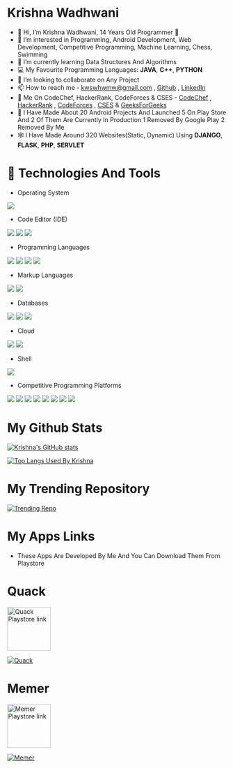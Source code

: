 # Krishna Wadhwani
- 👋 Hi, I’m Krishna Wadhwani, 14 Years Old Programmer 👦️
- 👀 I’m interested in Programming, Android Development, Web Development, Competitive Programming, Machine Learning, Chess, Swimming
- 🌱 I’m currently learning Data Structures And Algorithms
- 💻️ My Favourite Programming Languages: **JAVA**, **C++**, **PYTHON**
- 💞️ I’m looking to collaborate on Any Project
- 📫 How to reach me - kwswhwmw@gmail.com , [Github](https://github.com/KrishnaWadhwani/) , [LinkedIn](https://www.linkedin.com/in/krishna-wadhwani-1063b81ab/)
- 🌟️ Me On CodeChef, HackerRank, CodeForces & CSES - [CodeChef](https://www.codechef.com/users/koolprogammer) , [HackerRank](https://www.hackerrank.com/kwswhwmw) , [CodeForces](https://codeforces.com/profile/koolprogrammer) , [CSES](https://cses.fi/user/63692) & [GeeksForGeeks](https://auth.geeksforgeeks.org/user/kwswhwmw/practice/)
- 📱️ I Have Made About 20 Android Projects And Launched 5 On Play Store And 2 Of Them Are Currently In Production 1 Removed By Google Play 2 Removed By Me
- 🕸️ I Have Made Around 320 Websites(Static, Dynamic) Using **DJANGO**, **FLASK**, **PHP**, **SERVLET**

# 🔌️ Technologies And Tools
- Operating System

![](https://img.shields.io/badge/OS-Linux-informational?style=flat&logo=Linux&logoColor=white&color=f26990)
- Code Editor (IDE)

![](https://img.shields.io/badge/PrimaryEditor-VSCode-informational?style=flat&logo=visualstudiocode&logoColor=white&color=f26990)
![](https://img.shields.io/badge/SecondaryJavaEditor-IntelliJIDEA-informational?style=flat&logo=intellijidea&logoColor=white&color=f26990)
![](https://img.shields.io/badge/AndroidDevelopmentIDE-AndroidStudio-informational?style=flat&logo=androidstudio&logoColor=white&color=f26990)
- Programming Languages

![](https://img.shields.io/badge/PrimaryLanguage-Java-informational?style=flat&logo=Java&logoColor=white&color=f26990)
![](https://img.shields.io/badge/ProgrammingLanguage-Python-informational?style=flat&logo=python&logoColor=white&color=f26990)
![](https://img.shields.io/badge/ProgrammingLanguage-Javascript-informational?style=flat&logo=javascript&logoColor=white&color=f26990)
![](https://img.shields.io/badge/ProgrammingLanguage-PHP-informational?style=flat&logo=php&logoColor=white&color=f26990)
- Markup Languages

![](https://img.shields.io/badge/MarkupLanguage-HTML-informational?style=flat&logo=html&logoColor=white&color=f26990)
![](https://img.shields.io/badge/MarkupLanguage-XML-informational?style=flat&logo=xml&logoColor=white&color=f26990)
- Databases

![](https://img.shields.io/badge/DataBase-Firestore-informational?style=flat&logo=firestore&logoColor=white&color=f26990)
![](https://img.shields.io/badge/DataBase-SQL-informational?style=flat&logo=sql&logoColor=white&color=f26990)
![](https://img.shields.io/badge/DataBase-SQLite-informational?style=flat&logo=sqlite&logoColor=white&color=f26990)
- Cloud

![](https://img.shields.io/badge/Cloud-Linode-informational?style=flat&logo=linode&logoColor=white&color=f26990)
![](https://img.shields.io/badge/Cloud-DigitalOcean-informational?style=flat&logo=digitalocean&logoColor=white&color=f26990)
- Shell

![](https://img.shields.io/badge/Shell-Bash-informational?style=flat&logo=bash&logoColor=white&color=f26990)

- Competitive Programming Platforms

![](https://img.shields.io/badge/-Codechef-informational?style=flat&logo=codechef&logoColor=white&color=f26990)
![](https://img.shields.io/badge/-Codeforces-informational?style=flat&logo=codeforces&logoColor=white&color=f26990)
![](https://img.shields.io/badge/-Leetcode-informational?style=flat&logo=leetcode&logoColor=white&color=f26990)
![](https://img.shields.io/badge/-HackerRank-informational?style=flat&logo=hackerrank&logoColor=white&color=f26990)
![](https://img.shields.io/badge/-HackerEarth-informational?style=flat&logo=hackerearth&logoColor=white&color=f26990)
![](https://img.shields.io/badge/-InterviewBit-informational?style=flat&logo=interviewbit&logoColor=white&color=f26990)
![](https://img.shields.io/badge/-CSES-informational?style=flat&logo=cses&logoColor=white&color=f26990)
![](https://img.shields.io/badge/-GeeksForGeeks-informational?style=flat&logo=geeksforgeeks&logoColor=white&color=f26990)

# My Github Stats

[![Krishna's GitHub stats](https://github-readme-stats.vercel.app/api?username=KrishnaWadhwani&theme=dracula)](https://github.com/KrishnaWadhwani)

[![Top Langs Used By Krishna](https://github-readme-stats.vercel.app/api/top-langs/?username=KrishnaWadhwani&theme=dracula)](https://github.com/KrishnaWadhwani)

# My Trending Repository

[![Trending Repo](https://github-readme-stats.vercel.app/api/pin/?username=KrishnaWadhwani&repo=Memer&theme=dracula)](https://github.com/KrishnaWadhwani/Memer)

# My Apps Links

- These Apps Are Developed By Me And You Can Download Them From Playstore

# Quack 

<a href="https://play.google.com/store/apps/details?id=com.learning.quack">
<img alt="Quack Playstore link" height = 100 src="https://user-images.githubusercontent.com/61587047/124344330-07d50600-dbef-11eb-8efe-88bb170f49af.png">

[![Quack](https://github-readme-stats.vercel.app/api/pin/?username=KrishnaWadhwani&repo=Quack-Maths-Solver&theme=dracula)](https://github.com/KrishnaWadhwani/Quack-Maths-Solver)

# Memer
<a href="https://play.google.com/store/apps/details?id=com.memer">
<img alt="Memer Playstore link" height = 100 src="https://user-images.githubusercontent.com/61587047/124344330-07d50600-dbef-11eb-8efe-88bb170f49af.png">
  
[![Memer](https://github-readme-stats.vercel.app/api/pin/?username=KrishnaWadhwani&repo=Memer&theme=dracula)](https://github.com/KrishnaWadhwani/Memer)
  
